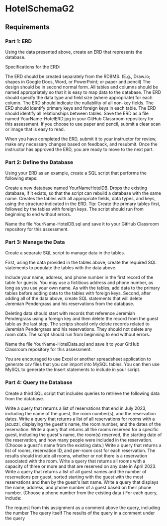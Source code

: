 # HotelSchemaG2
 
## Requirements
### Part 1: ERD
Using the data presented above, create an ERD that represents the database.

Specifications for the ERD:

The ERD should be created separately from the RDBMS. (E.g., Draw.io; shapes in Google Docs, Word, or PowerPoint; or paper and pencil)
The design should be in second normal form.
All tables and columns should be named appropriately so that it is easy to map data to the database.
The ERD should specify the data type and field size (where appropriate) for each column.
The ERD should indicate the nullability of all non-key fields.
The ERD should identify primary keys and foreign keys in each table.
The ERD should identify all relationships between tables.
Save the ERD as a file named YourName-HotelERD.jpg in your GitHub Classroom repository for this assessment. If you choose to use paper and pencil, submit a clear scan or image that is easy to read.

When you have completed the ERD, submit it to your instructor for review, make any necessary changes based on feedback, and resubmit. Once the instructor has approved the ERD, you are ready to move to the next part.

### Part 2: Define the Database
Using your ERD as an example, create a SQL script that performs the following steps:

Create a new database named YourNameHotelDB.
Drops the existing database, if it exists, so that the script can rebuild a database with the same name.
Creates the tables with all appropriate fields, data types, and keys, using the structure indicated in the ERD.
Tip: Create the primary tables first, followed by the tables with foreign keys.
The script should run from beginning to end without errors.

Name the file YourName-HotelDB.sql and save it to your GitHub Classroom repository for this assessment.

### Part 3: Manage the Data
Create a separate SQL script to manage data in the tables.

First, using the data provided in the tables above, create the required SQL statements to populate the tables with the data above.

Include your name, address, and phone number in the first record of the table for guests. You may use a fictitious address and phone number, as long as you use your own name.
As with the tables, add data to the primary tables before adding data to the tables with foreign keys.
Second, after adding all of the data above, create SQL statements that will delete Jeremiah Pendergrass and his reservations from the database.

Deleting data should start with records that reference Jeremiah Pendergrass using a foreign key and then delete the record from the guest table as the last step.
The scripts should only delete records related to Jeremiah Pendergrass and his reservations. They should not delete any room data.
The script should run from beginning to end without errors.

Name the file YourName-HotelData.sql and save it to your GitHub Classroom repository for this assessment.

You are encouraged to use Excel or another spreadsheet application to generate csv files that you can import into MySQL tables. You can then use MySQL to generate the Insert statements to include in your script.

### Part 4: Query the Database
Create a third SQL script that includes queries to retrieve the following data from the database.

Write a query that returns a list of reservations that end in July 2023, including the name of the guest, the room number(s), and the reservation dates.
Write a query that returns a list of all reservations for rooms with a jacuzzi, displaying the guest's name, the room number, and the dates of the reservation.
Write a query that returns all the rooms reserved for a specific guest, including the guest's name, the room(s) reserved, the starting date of the reservation, and how many people were included in the reservation. (Choose a guest's name from the existing data.)
Write a query that returns a list of rooms, reservation ID, and per-room cost for each reservation. The results should include all rooms, whether or not there is a reservation associated with the room.
Write a query that returns all rooms with a capacity of three or more and that are reserved on any date in April 2023.
Write a query that returns a list of all guest names and the number of reservations per guest, sorted starting with the guest with the most reservations and then by the guest's last name.
Write a query that displays the name, address, and phone number of a guest based on their phone number. (Choose a phone number from the existing data.)
For each query, include:

The request from this assignment as a comment above the query, including the number
The query itself
The results of the query in a comment under the query

